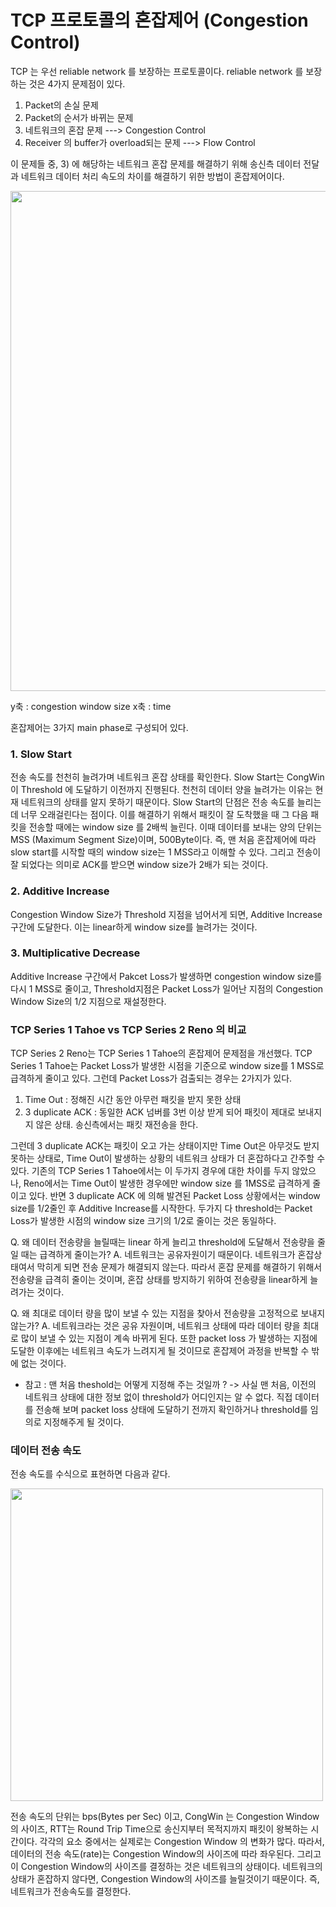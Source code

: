 # TCP 프로토콜의 혼잡제어 (Congestion Control)

TCP 는 우선 reliable network 를 보장하는 프로토콜이다. 
reliable network 를 보장하는 것은 4가지 문제점이 있다. 
1) Packet의 손실 문제 
2) Packet의 순서가 바뀌는 문제 
3) 네트워크의 혼잡 문제 ---> Congestion Control
4) Receiver 의 buffer가 overload되는 문제 ---> Flow Control 

이 문제들 중, 3) 에 해당하는 네트워크 혼잡 문제를 해결하기 위해 송신측 데이터 전달과 네트워크 데이터 처리 속도의 차이를 해결하기 위한 방법이 혼잡제어이다. 

<img src="https://user-images.githubusercontent.com/41604678/219958762-518b8e79-3614-4291-995f-6df493446ed1.png" width="800">

y축 : congestion window size 
x축 : time 

혼잡제어는 3가지 main phase로 구성되어 있다. 

### 1. Slow Start
전송 속도를 천천히 늘려가며 네트워크 혼잡 상태를 확인한다. Slow Start는 CongWin이 Threshold 에 도달하기 이전까지 진행된다. 천천히 데이터 양을 늘려가는 이유는 현재 네트워크의 상태를 알지 못하기 때문이다. Slow Start의 단점은 전송 속도를 늘리는데 너무 오래걸린다는 점이다. 이를 해결하기 위해서 패킷이 잘 도착했을 때 그 다음 패킷을 전송할 때에는 window size 를 2배씩 늘린다. 이때 데이터를 보내는 양의 단위는 MSS (Maximum Segment Size)이며, 500Byte이다. 즉, 맨 처음 혼잡제어에 따라 slow start를 시작할 때의 window size는 1 MSS라고 이해할 수 있다. 그리고 전송이 잘 되었다는 의미로 ACK를 받으면 window size가 2배가 되는 것이다. 


### 2. Additive Increase
Congestion Window Size가 Threshold 지점을 넘어서게 되면, Additive Increase 구간에 도달한다. 이는 linear하게 window size를 늘려가는 것이다. 

### 3. Multiplicative Decrease
Additive Increase 구간에서 Pakcet Loss가 발생하면 congestion window size를 다시 1 MSS로 줄이고, Threshold지점은 Packet Loss가 일어난 지점의 Congestion Window Size의 1/2 지점으로 재설정한다. 

### TCP Series 1 Tahoe vs TCP Series 2 Reno 의 비교 
TCP Series 2 Reno는 TCP Series 1 Tahoe의 혼잡제어 문제점을 개선했다. 
TCP Series 1 Tahoe는 Packet Loss가 발생한 시점을 기준으로 window size를 1 MSS로 급격하게 줄이고 있다. 그런데 Packet Loss가 검출되는 경우는 2가지가 있다. 

1) Time Out : 정해진 시간 동안 아무런 패킷을 받지 못한 상태
2) 3 duplicate ACK : 동일한 ACK 넘버를 3번 이상 받게 되어 패킷이 제대로 보내지지 않은 상태. 송신측에서는 패킷 재전송을 한다. 

그런데 3 duplicate ACK는 패킷이 오고 가는 상태이지만 Time Out은 아무것도 받지 못하는 상태로, Time Out이 발생하는 상황의 네트워크 상태가 더 혼잡하다고 간주할 수 있다. 기존의 TCP Series 1 Tahoe에서는 이 두가지 경우에 대한 차이를 두지 않았으나, Reno에서는 Time Out이 발생한 경우에만 window size 를 1MSS로 급격하게 줄이고 있다. 반면 3 duplicate ACK 에 의해 발견된 Packet Loss 상황에서는 window size를 1/2줄인 후 Additive Increase를 시작한다. 두가지 다 threshold는 Packet Loss가 발생한 시점의 window size 크기의 1/2로 줄이는 것은 동일하다. 


Q. 왜 데이터 전송량을 늘릴때는 linear 하게 늘리고 threshold에 도달해서 전송량을 줄일 때는 급격하게 줄이는가?
A. 네트워크는 공유자원이기 때문이다. 네트워크가 혼잡상태여서 막히게 되면 전송 문제가 해결되지 않는다. 따라서 혼잡 문제를 해결하기 위해서 전송량을 급격히 줄이는 것이며, 혼잡 상태를 방지하기 위하여 전송량을 linear하게 늘려가는 것이다. 

Q. 왜 최대로 데이터 량을 많이 보낼 수 있는 지점을 찾아서 전송량을 고정적으로 보내지 않는가?
A. 네트워크라는 것은 공유 자원이며, 네트워크 상태에 따라 데이터 량을 최대로 많이 보낼 수 있는 지점이 계속 바뀌게 된다. 또한 packet loss 가 발생하는 지점에 도달한 이후에는 네트워크 속도가 느려지게 될 것이므로 혼잡제어 과정을 반복할 수 밖에 없는 것이다. 

* 참고 : 맨 처음 theshold는 어떻게 지정해 주는 것일까 ? -> 사실 맨 처음, 이전의 네트워크 상태에 대한 정보 없이 threshold가 어디인지는 알 수 없다. 직접 데이터를 전송해 보며 packet loss 상태에 도달하기 전까지 확인하거나 threshold를 임의로 지정해주게 될 것이다. 


### 데이터 전송 속도 
전송 속도를 수식으로 표현하면 다음과 같다. 

<img src="https://user-images.githubusercontent.com/41604678/219958765-d72cca74-2ee4-44ee-ac9c-b6d0d634ecb9.png" width="500">  

전송 속도의 단위는 bps(Bytes per Sec) 이고, CongWin 는 Congestion Window 의 사이즈, RTT는 Round Trip Time으로 송신지부터 목적지까지 패킷이 왕복하는 시간이다. 
각각의 요소 중에서는 실제로는 Congestion Window 의 변화가 많다. 따라서, 데이터의 전송 속도(rate)는 Congestion Window의 사이즈에 따라 좌우된다. 그리고 이 Congestion Window의 사이즈를 결정하는 것은 네트워크의 상태이다. 네트워크의 상태가 혼잡하지 않다면, Congestion Window의 사이즈를 늘릴것이기 때문이다. 
즉, 네트워크가 전송속도를 결정한다.
